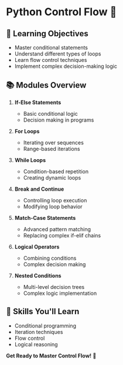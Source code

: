 ﻿# Python Control Flow 🔀

## 🎯 Learning Objectives
- Master conditional statements
- Understand different types of loops
- Learn flow control techniques
- Implement complex decision-making logic

## 📚 Modules Overview

1. **If-Else Statements**
   - Basic conditional logic
   - Decision making in programs

2. **For Loops**
   - Iterating over sequences
   - Range-based iterations

3. **While Loops**
   - Condition-based repetition
   - Creating dynamic loops

4. **Break and Continue**
   - Controlling loop execution
   - Modifying loop behavior

5. **Match-Case Statements**
   - Advanced pattern matching
   - Replacing complex if-elif chains

6. **Logical Operators**
   - Combining conditions
   - Complex decision making

7. **Nested Conditions**
   - Multi-level decision trees
   - Complex logic implementation

## 🚀 Skills You'll Learn
- Conditional programming
- Iteration techniques
- Flow control
- Logical reasoning

**Get Ready to Master Control Flow!** 🐍
